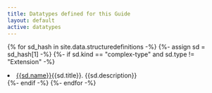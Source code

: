 ```yaml
---
title: Datatypes defined for this Guide
layout: default
active: datatypes
---
```



{% for sd_hash in site.data.structuredefinitions -%}
  {%- assign sd = sd_hash[1] -%}
  {%- if sd.kind  == "complex-type" and sd.type != "Extension" -%}
   <li> <a href="{{sd.path}}">{{sd.name}}</a>{{sd.title}}. {{sd.description}} </li>
  {%- endif -%}
{%- endfor -%}

<!--
 <table>
   <tr>
    <th colspan="2">CEN EN 17269 DATATYPES</th>
  </tr>
 </table>
-->
